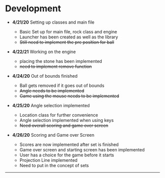 # Development

 - **4/21/20** Setting up classes and main file
   - Basic Set up for main file, rock class and engine
   - Launcher has been created as well as the library
   - ~~Still need to implement the pre position for ball~~
   
 - **4/22/21** Working on the engine
   - placing the stone has been implemented
   - ~~need to implement remove function~~
   
 - **4/24/20** Out of bounds finished
   - Ball gets removed if it goes out of bounds
   - ~~Angle needs to be implemented~~   
   - ~~Game using the mouse needs to be implemented~~
   
 - **4/25/20** Angle selection implemented
   - Location class for further convenience
   - Angle selection implemented when using keys
   - ~~Need overall scoring and game over screen~~
   
 - **4/26/20** Scoring and Game over Screen 
   - Scores are now implemented after set is finished
   - Game over screen and starting screen has been implemented
   - User has a choice for the game before it starts
   - Projection Line implemented
   - Need to put in the concept of sets

---